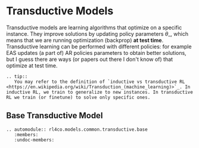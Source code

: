 # Transductive Models


Transductive models are learning algorithms that optimize on a specific instance. They improve solutions by updating policy parameters $\theta$_, which means that we are running optimization (backprop) **at test time**.  Transductive learning can be performed with different policies: for example EAS updates (a part of) AR policies parameters to obtain better solutions, but I guess there are ways (or papers out there I don't know of) that optimize at test time.


```{eval-rst}
.. tip::
   You may refer to the definition of `inductive vs transductive RL <https://en.wikipedia.org/wiki/Transduction_(machine_learning)>`_. In inductive RL, we train to generalize to new instances. In transductive RL we train (or finetune) to solve only specific ones.
```


## Base Transductive Model

```{eval-rst}
.. automodule:: rl4co.models.common.transductive.base
   :members:
   :undoc-members:
```